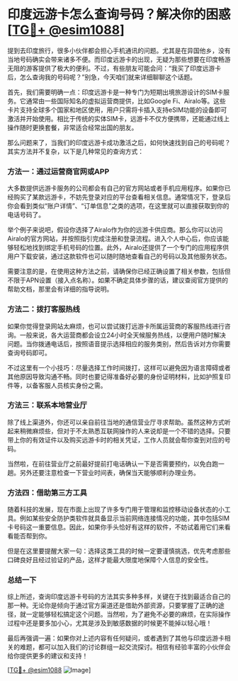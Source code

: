 # 印度远游卡怎么查询号码？解决你的困惑[[TG💪+ @esim1088](https://t.me/s/esim1088)]

提到去印度旅行，很多小伙伴都会担心手机通讯的问题。尤其是在异国他乡，没有当地号码确实会带来诸多不便。而印度远游卡的出现，无疑为那些想要在印度畅游无阻的游客提供了极大的便利。不过，有些朋友可能会问：“我买了印度远游卡后，怎么查询我的号码呢？”别急，今天咱们就来详细聊聊这个话题。

首先，我们需要明确一点：印度远游卡是一种专门为短期出境旅游设计的SIM卡服务。它通常由一些国际知名的虚拟运营商提供，比如Google Fi、Airalo等。这些卡片支持全球多个国家和地区使用，用户只需将卡插入支持eSIM功能的设备即可激活并开始使用。相比于传统的实体SIM卡，远游卡不仅方便携带，还能通过线上操作随时更换套餐，非常适合经常出国的朋友。

那么问题来了，当我们的印度远游卡成功激活之后，如何快速找到自己的号码呢？其实方法并不复杂，以下是几种常见的查询方式：

### 方法一：通过运营商官网或APP

大多数提供远游卡服务的公司都会有自己的官方网站或者手机应用程序。如果你已经购买了某款远游卡，不妨先登录对应的平台查看相关信息。通常情况下，登录后你会看到类似“账户详情”、“订单信息”之类的选项，在这里就可以直接获取到你的电话号码了。

举个例子来说吧，假设你选择了Airalo作为你的远游卡供应商。那么你可以访问Airalo的官方网站，并按照指引完成注册和登录流程。进入个人中心后，你应该能够轻松地找到绑定手机号码的位置。此外，Airalo还提供了一个专门的应用程序供用户下载安装，通过这款软件也可以随时随地查看自己的号码以及其他服务状态。

需要注意的是，在使用这种方法之前，请确保你已经正确设置了相关参数，包括但不限于APN设置（接入点名称）。如果不确定具体步骤的话，建议查阅官方提供的帮助文档，那里会有详细的指导说明。

### 方法二：拨打客服热线

如果你觉得登录网站太麻烦，也可以尝试拨打远游卡所属运营商的客服热线进行咨询。一般来说，各大运营商都会设立24小时全天候服务热线，以便用户随时解决问题。当你拨通电话后，按照语音提示选择相应的服务类别，然后告诉对方你需要查询号码即可。

不过这里有一个小技巧：尽量选择工作时间拨打，这样可以避免因为语言障碍或者其他原因导致沟通不畅。同时也要记得准备好必要的身份证明材料，比如护照复印件等，以备客服人员核实身份之需。

### 方法三：联系本地营业厅

除了线上渠道外，你还可以亲自前往当地的通信营业厅寻求帮助。虽然这种方式听起来稍微麻烦些，但对于不太熟悉互联网操作的人来说却是一个不错的选择。只要带上你的有效证件以及购买远游卡时的相关凭证，工作人员就会帮你查到对应的号码。

当然啦，在前往营业厅之前最好提前打电话确认一下是否需要预约，以免白跑一趟。另外还要注意检查一下营业时间表，确保当天能够顺利办理业务。

### 方法四：借助第三方工具

随着科技的发展，现在市面上出现了许多专门用于管理和监控移动设备状态的小工具。例如某些安全防护类软件就具备显示当前网络连接情况的功能，其中包括SIM卡号码这一重要信息。因此，如果你手头恰好有这样的软件，不妨试着用它们来看看能否帮到你。

但是在这里要提醒大家一句：选择这类工具的时候一定要谨慎挑选，优先考虑那些口碑良好且经过验证的产品，这样才能最大限度地保障个人信息的安全性。

### 总结一下

综上所述，查询印度远游卡号码的方法其实多种多样，关键在于找到最适合自己的那一种。无论你是倾向于通过官方渠道还是借助外部资源，只要掌握了正确的途径，就一定能够轻松搞定这个问题。当然啦，为了避免不必要的麻烦，在实际操作过程中还是要多加小心，尤其是涉及到敏感数据的时候更不能掉以轻心哦！

最后再强调一遍：如果你对上述内容有任何疑问，或者遇到了其他与印度远游卡相关的难题，都可以加入我们的讨论群组一起交流探讨。相信有经验丰富的小伙伴会给你提供更多的建议和支持！

[[TG💪+ @esim1088](https://t.me/s/esim1088) ![Image](https://i.postimg.cc/4NQfJmqS/Snipaste-2025-05-13-00-14-12.png)]